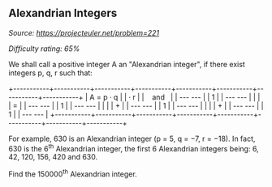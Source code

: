 Alexandrian Integers
--------------------

*Source: https://projecteuler.net/problem=221*


*Difficulty rating: 65%*

We shall call a positive integer A an "Alexandrian integer", if there
exist integers p, q, r such that:

+-----------+-----------+-----------+-----------+-----------+-----------+-----------+-----------+
| A = p · q |
| · r       |
|    and    |
|   --- --- |
|   1       |
|   --- --- |
|           |
| =         |
|   --- --- |
|   1       |
|   --- --- |
|           |
| +         |
|   --- --- |
|   1       |
|   --- --- |
|           |
| +         |
|   --- --- |
|   1       |
|   --- --- |
+-----------+-----------+-----------+-----------+-----------+-----------+-----------+-----------+

For example, 630 is an Alexandrian integer (p = 5, q = −7, r = −18). In
fact, 630 is the 6<sup>th</sup> Alexandrian integer, the first 6 Alexandrian
integers being: 6, 42, 120, 156, 420 and 630.

Find the 150000<sup>th</sup> Alexandrian integer.
